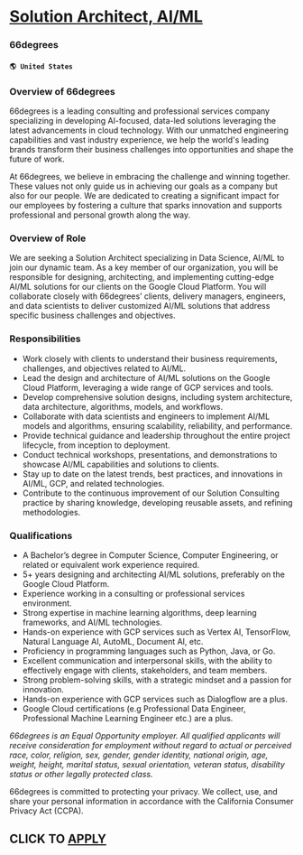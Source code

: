 # [Solution Architect, AI/ML](https://www.remotewlb.com/apply/solution-architect-ai-ml)  
### 66degrees  
#### `🌎 United States`  

### Overview of 66degrees

66degrees is a leading consulting and professional services company specializing in developing AI-focused, data-led solutions leveraging the latest advancements in cloud technology. With our unmatched engineering capabilities and vast industry experience, we help the world's leading brands transform their business challenges into opportunities and shape the future of work.

At 66degrees, we believe in embracing the challenge and winning together. These values not only guide us in achieving our goals as a company but also for our people. We are dedicated to creating a significant impact for our employees by fostering a culture that sparks innovation and supports professional and personal growth along the way.

### Overview of Role

We are seeking a Solution Architect specializing in Data Science, AI/ML to join our dynamic team. As a key member of our organization, you will be responsible for designing, architecting, and implementing cutting-edge AI/ML solutions for our clients on the Google Cloud Platform. You will collaborate closely with 66degrees’ clients, delivery managers, engineers, and data scientists to deliver customized AI/ML solutions that address specific business challenges and objectives.

### Responsibilities

  * Work closely with clients to understand their business requirements, challenges, and objectives related to AI/ML.
  * Lead the design and architecture of AI/ML solutions on the Google Cloud Platform, leveraging a wide range of GCP services and tools.
  * Develop comprehensive solution designs, including system architecture, data architecture, algorithms, models, and workflows.
  * Collaborate with data scientists and engineers to implement AI/ML models and algorithms, ensuring scalability, reliability, and performance.
  * Provide technical guidance and leadership throughout the entire project lifecycle, from inception to deployment.
  * Conduct technical workshops, presentations, and demonstrations to showcase AI/ML capabilities and solutions to clients.
  * Stay up to date on the latest trends, best practices, and innovations in AI/ML, GCP, and related technologies.
  * Contribute to the continuous improvement of our Solution Consulting practice by sharing knowledge, developing reusable assets, and refining methodologies.

### Qualifications

  * A Bachelor’s degree in Computer Science, Computer Engineering, or related or equivalent work experience required.
  * 5+ years designing and architecting AI/ML solutions, preferably on the Google Cloud Platform.
  * Experience working in a consulting or professional services environment.
  * Strong expertise in machine learning algorithms, deep learning frameworks, and AI/ML technologies.
  * Hands-on experience with GCP services such as Vertex AI, TensorFlow, Natural Language AI, AutoML, Document AI, etc.
  * Proficiency in programming languages such as Python, Java, or Go.
  * Excellent communication and interpersonal skills, with the ability to effectively engage with clients, stakeholders, and team members.
  * Strong problem-solving skills, with a strategic mindset and a passion for innovation.
  * Hands-on experience with GCP services such as Dialogflow are a plus.
  * Google Cloud certifications (e.g Professional Data Engineer, Professional Machine Learning Engineer etc.) are a plus.

 _66degrees is an Equal Opportunity employer. All qualified applicants will receive consideration for employment without regard to actual or perceived race, color, religion, sex, gender, gender identity, national origin, age, weight, height, marital status, sexual orientation, veteran status, disability status or other legally protected class._

66degrees is committed to protecting your privacy. We collect, use, and share your personal information in accordance with the California Consumer Privacy Act (CCPA).

  
## CLICK TO [APPLY](https://www.remotewlb.com/apply/solution-architect-ai-ml)

